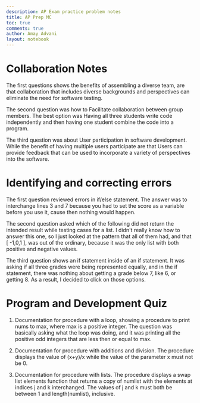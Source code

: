 ```yaml
---
description: AP Exam practice problem notes
title: AP Prep MC
toc: true
comments: true
author: Amay Advani
layout: notebook
---
```


# Collaboration Notes

The first questions shows the benefits of assembling a diverse team, are that collaboration that includes diverse backgrounds and perspectives can eliminate the need for software testing.

The second question was how to Facilitate collaboration between group members. The best option was Having all three students write code independently and then having one student combine the code into a program.

The third question was about User participation in software development. While the benefit of having multiple users participate are that Users can provide feedback that can be used to incorporate a variety of perspectives into the software.

# Identifying and correcting errors  

The first question reviewed errors in if/else statement. The answer was to interchange lines 3 and 7 because you had to set the score as a variable before you use it, cause then nothing would happen.

The second question asked which of the following did not return the intended result while testing cases for a list. I didn't really know how to answer this one, so I just looked at the pattern that all of them had, and that  [ -1,0,1 ], was out of the ordinary, because it was the only list with both positive and negative values. 

The third question shows an if statement inside of an if statement. It was asking if all three grades were being represented equally, and in the if statement, there was nothing about getting a grade below 7, like 6, or getting 8. As a result, I decided to click on those options.

# Program and Development Quiz

1) Documentation for procedure with a loop, showing a procedure to print nums to max, where max is a positive integer. The question was basically asking what the loop was doing, and it was printing all the positive odd integers that are less then or equal to max.

2) Documentation for procedure with additions and division. The procedure displays the value of (x+y)/x while the value of the parameter x must not be 0.

3) Documentation for procedure with lists. The procedure displays a swap list elements function that returns a copy of numlist with the elements at indices j and k interchanged. The values of j and k must both be between 1 and length(numlist), inclusive.

